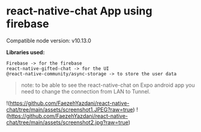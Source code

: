 # react-native-chat App using firebase

Compatible node version:  v10.13.0

**Libraries used:**
```
Firebase -> for the firebase
react-native-gifted-chat -> for the UI
@react-native-community/async-storage -> to store the user data

```


> note: to be able to see the react-native-chat on Expo android app you need to change the connection from LAN to Tunnel.


!(https://github.com/FaezehYazdani/react-native-chat/tree/main/assets/screenshot1.JPEG?raw=true)
!(https://github.com/FaezehYazdani/react-native-chat/tree/main/assets/screenshot2.jpg?raw=true)




